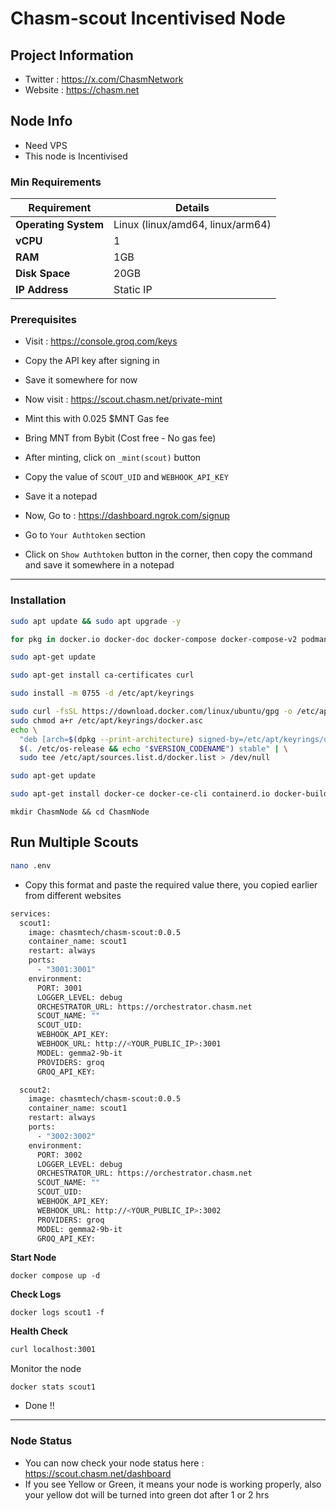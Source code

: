 # Chasm-scout Incentivised Node

## Project Information

- Twitter : https://x.com/ChasmNetwork
- Website : https://chasm.net

## Node Info

- Need VPS
- This node is Incentivised

### Min Requirements

| **Requirement**        | **Details**              |
|------------------------|--------------------------|
| **Operating System**   | Linux (linux/amd64, linux/arm64) |
| **vCPU**               | 1                        |
| **RAM**                | 1GB                       |
| **Disk Space**         | 20GB                     |
| **IP Address**         | Static IP                |


### Prerequisites

- Visit : https://console.groq.com/keys
- Copy the API key after signing in
- Save it somewhere for now

- Now visit : https://scout.chasm.net/private-mint
- Mint this with 0.025 $MNT Gas fee
- Bring MNT from Bybit (Cost free - No gas fee)

- After minting, click on `_mint(scout)` button
- Copy the value of `SCOUT_UID` and `WEBHOOK_API_KEY`
- Save it a notepad

- Now, Go to : https://dashboard.ngrok.com/signup
- Go to `Your Authtoken` section
- Click on `Show Authtoken` button in the corner, then copy the command and save it somewhere in a notepad

---
### Installation

```bash
sudo apt update && sudo apt upgrade -y
```
```bash
for pkg in docker.io docker-doc docker-compose docker-compose-v2 podman-docker containerd runc; do sudo apt-get remove $pkg; done
```
```bash
sudo apt-get update
```
```bash
sudo apt-get install ca-certificates curl
```
```bash
sudo install -m 0755 -d /etc/apt/keyrings
```
```bash
sudo curl -fsSL https://download.docker.com/linux/ubuntu/gpg -o /etc/apt/keyrings/docker.asc
sudo chmod a+r /etc/apt/keyrings/docker.asc
echo \
  "deb [arch=$(dpkg --print-architecture) signed-by=/etc/apt/keyrings/docker.asc] https://download.docker.com/linux/ubuntu \
  $(. /etc/os-release && echo "$VERSION_CODENAME") stable" | \
  sudo tee /etc/apt/sources.list.d/docker.list > /dev/null
```
```bash
sudo apt-get update
```
```bash
sudo apt-get install docker-ce docker-ce-cli containerd.io docker-buildx-plugin docker-compose-plugin
```
```
mkdir ChasmNode && cd ChasmNode
```
## Run Multiple Scouts

```bash
nano .env
```
- Copy this format and paste the required value there, you copied earlier from different websites

```bash
services:
  scout1:
    image: chasmtech/chasm-scout:0.0.5
    container_name: scout1
    restart: always
    ports:
      - "3001:3001"
    environment:
      PORT: 3001
      LOGGER_LEVEL: debug
      ORCHESTRATOR_URL: https://orchestrator.chasm.net
      SCOUT_NAME: ""
      SCOUT_UID: 
      WEBHOOK_API_KEY: 
      WEBHOOK_URL: http://<YOUR_PUBLIC_IP>:3001
      MODEL: gemma2-9b-it
      PROVIDERS: groq
      GROQ_API_KEY: 

  scout2:
    image: chasmtech/chasm-scout:0.0.5
    container_name: scout1
    restart: always
    ports:
      - "3002:3002"
    environment:
      PORT: 3002
      LOGGER_LEVEL: debug
      ORCHESTRATOR_URL: https://orchestrator.chasm.net
      SCOUT_NAME: ""
      SCOUT_UID: 
      WEBHOOK_API_KEY: 
      WEBHOOK_URL: http://<YOUR_PUBLIC_IP>:3002
      PROVIDERS: groq
      MODEL: gemma2-9b-it
      GROQ_API_KEY: 
```
**Start Node**
```
docker compose up -d
```
**Check Logs**
```
docker logs scout1 -f
```
**Health Check**

```bash
curl localhost:3001
```

Monitor the node
```
docker stats scout1
```
- Done !!
---
### Node Status

- You can now check your node status here : https://scout.chasm.net/dashboard
- If you see Yellow or Green, it means your node is working properly, also your yellow dot will be turned into green dot after 1 or 2 hrs
